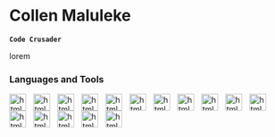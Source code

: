 <h1>Collen Maluleke</h1>

**`Code Crusader`**

<p>lorem</p>

### Languages and Tools

<img align="left" alt="html" width="30px" style="padding-right:10px;" src="https://cdn.jsdelivr.net/gh/devicons/devicon@latest/icons/csharp/csharp-plain.svg" />
<img align="left" alt="html" width="30px" style="padding-right:10px;" src="https://cdn.jsdelivr.net/gh/devicons/devicon/icons/html5/html5-plain.svg" />
<img align="left" alt="html" width="30px" style="padding-right:10px;" src="https://cdn.jsdelivr.net/gh/devicons/devicon@latest/icons/css3/css3-plain.svg" />
<img align="left" alt="html" width="30px" style="padding-right:10px;" src="https://cdn.jsdelivr.net/gh/devicons/devicon@latest/icons/javascript/javascript-plain.svg" />
<img align="left" alt="html" width="30px" style="padding-right:10px;" src="https://cdn.jsdelivr.net/gh/devicons/devicon@latest/icons/nodejs/nodejs-plain-wordmark.svg" />
<img align="left" alt="html" width="30px" style="padding-right:10px;" src="https://cdn.jsdelivr.net/gh/devicons/devicon@latest/icons/npm/npm-original-wordmark.svg" />
<img align="left" alt="html" width="30px" style="padding-right:10px;" src="https://cdn.jsdelivr.net/gh/devicons/devicon@latest/icons/mysql/mysql-original.svg" />
<img align="left" alt="html" width="30px" style="padding-right:10px;" src="https://cdn.jsdelivr.net/gh/devicons/devicon@latest/icons/json/json-plain.svg" />
<img align="left" alt="html" width="30px" style="padding-right:10px;" src="https://cdn.jsdelivr.net/gh/devicons/devicon@latest/icons/powershell/powershell-original.svg" />
<img align="left" alt="html" width="30px" style="padding-right:10px;" src="https://cdn.jsdelivr.net/gh/devicons/devicon@latest/icons/angularjs/angularjs-plain.svg" />
<img align="left" alt="html" width="30px" style="padding-right:10px;" src="https://cdn.jsdelivr.net/gh/devicons/devicon@latest/icons/azure/azure-original.svg" />
<img align="left" alt="html" width="30px" style="padding-right:10px;" src="https://cdn.jsdelivr.net/gh/devicons/devicon@latest/icons/azuredevops/azuredevops-original.svg" />
<img align="left" alt="html" width="30px" style="padding-right:10px;" src="https://cdn.jsdelivr.net/gh/devicons/devicon@latest/icons/kubernetes/kubernetes-original.svg" />                    
<img align="left" alt="html" width="30px" style="padding-right:10px;" src="https://cdn.jsdelivr.net/gh/devicons/devicon@latest/icons/docker/docker-original.svg" />       
<img align="left" alt="html" width="30px" style="padding-right:10px;" src="https://cdn.jsdelivr.net/gh/devicons/devicon@latest/icons/terraform/terraform-original.svg" />
<img align="left" alt="html" width="30px" style="padding-right:10px;" src="https://cdn.jsdelivr.net/gh/devicons/devicon@latest/icons/python/python-original.svg" />

